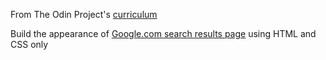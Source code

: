 From The Odin Project's [curriculum](http://www.theodinproject.com/courses/web-development-101/lessons/html-css)

Build the appearance of [Google.com search results page](https://www.google.com/search?q=build+this+webpage) using HTML and CSS only